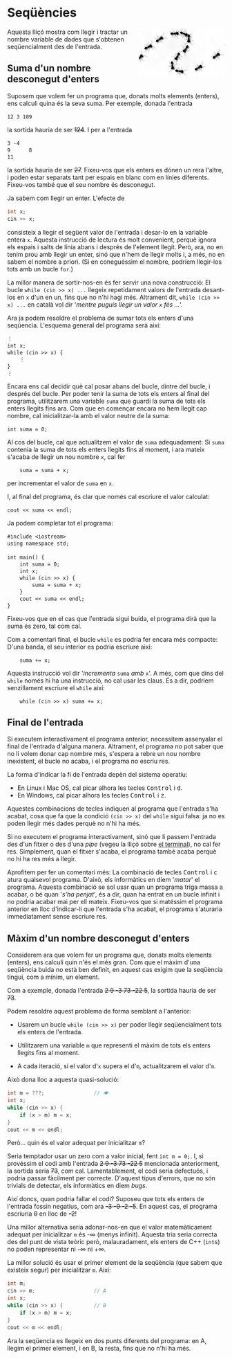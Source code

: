 # Seqüències

<img src='./sequencies.png' style='height: 8em; float: right; margin: 0 0 1em 1em;'/>

Aquesta lliçó mostra com llegir i tractar un nombre variable de dades
que s'obtenen seqüencialment des de l'entrada.


## Suma d'un nombre desconegut d'enters

Suposem que volem fer un programa que, donats molts elements (enters),
ens calculi quina és la seva suma. Per exemple, donada l'entrada

```text
12 3 109
```

la sortida hauria de ser ~~124~~. I per a l'entrada

```text
3 -4
9      8
11
```

la sortida hauria de ser ~~27~~.
Fixeu-vos que els enters es dónen un rera l'altre,
i poden estar separats tant per espais en blanc
com en línies diferents.
Fixeu-vos també que el seu nombre és desconegut.

Ja sabem com llegir un enter. L'efecte de

```c++
int x;
cin >> x;
```

consisteix a llegir el següent valor de l'entrada
i desar-lo en la variable entera `x`.
Aquesta instrucció de lectura és molt convenient,
perquè ignora els espais i salts de línia
abans i després de l'element llegit.
Però, ara, no en tenim prou amb llegir un enter,
sinó que n'hem de llegir molts i, a més,
no en sabem el nombre a priori.
(Si en coneguéssim el nombre, podríem llegir-los tots amb un bucle `for`.)

La millor manera de sortir-nos-en és fer servir una nova construcció:
El bucle `while (cin >> x) ...`
llegeix repetidament valors de l'entrada desant-los en `x` d'un en un,
fins que no n'hi hagi més.
Altrament dit, `while (cin >> x) ...` en català vol dir
'*mentre puguis llegir un valor `x` fés ...*'.

Ara ja podem resoldre el problema de sumar tots els enters d'una seqüencia.
L'esquema general del programa serà així:
```
⋮
int x;
while (cin >> x) {
    ⋮
}
⋮
```

Encara ens cal decidir què cal posar abans del bucle, dintre del bucle,
i després del bucle.
Per poder tenir la suma de tots els enters al final del programa,
utilitzarem una variable `suma`
que guardi la suma de tots els enters llegits fins ara.
Com que en començar encara no hem llegit cap nombre,
cal inicialitzar-la amb el valor neutre de la suma:
```
int suma = 0;
```

Al cos del bucle, cal que actualitzem el valor de `suma` adequadament:
Si `suma` contenia la suma de tots els enters llegits fins al moment,
i ara mateix s'acaba de llegir un nou nombre `x`,
cal fer
```
    suma = suma + x;
```
per incrementar el valor de `suma` en `x`.

I, al final del programa,
és clar que només cal escriure el valor calculat:
```
cout << suma << endl;
```

Ja podem completar tot el programa:
```
#include <iostream>
using namespace std;

int main() {
    int suma = 0;
    int x;
    while (cin >> x) {
        suma = suma + x;
    }
    cout << suma << endl;
}
```

Fixeu-vos que en el cas que l'entrada sigui buida, el programa dirà
que la suma és zero, tal com cal.

Com a comentari final, el bucle `while` es podria fer encara més compacte:
D'una banda, el seu interior es podria escriure així:
```
    suma += x;
```
Aquesta instrucció vol dir '*incrementa* `suma` *amb* `x`'.
A més, com que dins del `while` només hi ha una instrucció,
no cal usar les claus.
És a dir, podríem senzillament escriure el `while` així:
```
    while (cin >> x) suma += x;
```



## Final de l'entrada

Si executem interactivament el programa anterior,
necessitem assenyalar el final de l'entrada d'alguna manera.
Altrament, el programa no pot saber que no li volem donar cap nombre més,
s'espera a rebre un nou nombre inexistent,
el bucle no acaba,
i el programa no escriu res.

La forma d'indicar la fi de l'entrada depèn del sistema operatiu:

- En Linux i Mac OS, cal picar alhora les tecles <kbd>Control</kbd> i <kbd>d</kbd>.
- En Windows, cal picar alhora les tecles <kbd>Control</kbd> i <kbd>z</kbd>.

Aquestes combinacions de tecles
indiquen al programa que l'entrada s'ha acabat,
cosa que fa que la condició `(cin >> x)` del `while` sigui falsa:
ja no es poden llegir més dades perquè no n'hi ha més.

Si no executem el programa interactivament,
sinó que li passem l'entrada des d'un fitxer o des d'una *pipe*
(vegeu la lliçó sobre [el terminal](/terminal/index.html)),
no cal fer res.
Simplement, quan el fitxer s'acaba,
el programa també acaba perquè no hi ha res més a llegir.

Aprofitem per fer un comentari més: La combinació de tecles
<kbd>Control</kbd> i <kbd>c</kbd>
atura qualsevol programa.
D'això, els informàtics en diem '*matar*' el programa.
Aquesta combinació se sol usar quan un programa triga massa a acabar,
o bé quan '*s'ha penjat*',
és a dir, quan ha entrat en un bucle infinit
i no podria acabar mai per ell mateix.
Fixeu-vos que si matéssim el programa anterior
en lloc d'indicar-li que l'entrada s'ha acabat,
el programa s'aturaria immediatament sense escriure res.



## Màxim d'un nombre desconegut d'enters

Considerem ara que volem fer un programa que, donats molts elements (enters),
ens calculi quin n'és el més gran.
Com que el màxim d'una seqüència buida no està ben definit,
en aquest cas exigim que la seqüència tingui, com a mínim, un element.

Com a exemple, donada l'entrada ~~2 9 -3 73 -22 5~~, la sortida hauria de ser
~~73~~.

Podem resoldre aquest problema de forma semblant a l'anterior:

- Usarem un bucle `while (cin >> x)` per poder llegir seqüencialment
tots els enters de l'entrada.

- Utilitzarem una variable `m` que representi el
màxim de tots els enters llegits fins al moment.

- A cada iteració, si el valor d'`x` supera el d'`m`, actualitzarem
el valor d'`m`.

Això dona lloc a aquesta quasi-solució:

```c++
int m = ???;                // 👁
int x;
while (cin >> x) {
    if (x > m) m = x;
}
cout << m << endl;
```

Però... quin és el valor adequat per inicialitzar `m`?

Seria temptador usar un zero com a valor inicial,
fent `int m = 0;`.
I, si provéssim el codi amb l'entrada ~~2 9 -3 73 -22 5~~ mencionada anteriorment,
la sortida seria ~~73~~, com cal.
Lamentablement, el codi seria defectuós,
i podria passar fàcilment per correcte.
D'aquest tipus d'errors, que no són trivials de detectar,
els informàtics en diem *bugs*.

Així doncs, quan podria fallar el codi?
Suposeu que tots els enters de l'entrada fossin negatius,
com ara ~~-3 -9 -2 -5~~.
En aquest cas, el programa escriuria ~~0~~ en lloc de ~~-2~~!

Una millor alternativa seria adonar-nos-en
que el valor matemàticament adequat per inicialitzar `m` és -∞ (menys infinit).
Aquesta tria seria correcta des del punt de vista teòric però,
malauradament, els enters de C++ (`int`s) no poden representar ni -∞ ni +∞.

La millor solució és usar el primer element de la seqüència
(que sabem que existeix segur)
per inicialitzar `m`. Així:

```c++
int m;
cin >> m;                   // A
int x;
while (cin >> x) {          // B
    if (x > m) m = x;
}
cout << m << endl;
```

Ara la seqüencia es llegeix en dos punts diferents del programa:
en A, llegim el primer element,
i en B, la resta, fins que no n'hi ha més.



<Autors autors="jpetit roura"/>

